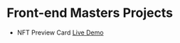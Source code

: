 # Front-end Masters Projects

* NFT Preview Card [Live Demo](https://manalijain346.github.io/fe-mentor/nft-preview-card/)
